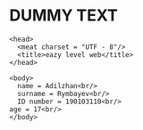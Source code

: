 # DUMMY TEXT
<!DOCTYPE html>
  <html>

    <head>
      <meat charset = "UTF - 8"/>
      <title>eazy level web</title>
    </head>
    
    <body>
      name = Adilzhan<br/>
      surname = Rymbayev<br/>
      ID number = 190103110<br/>
	age = 17<br/>
    </body>

  </html>
